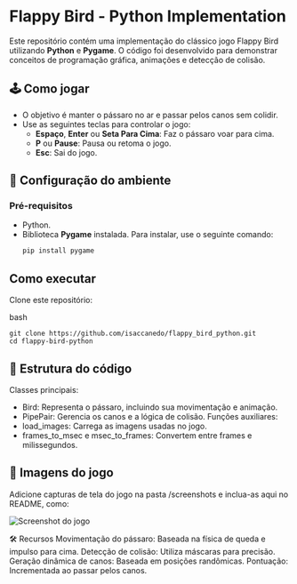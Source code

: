 # Flappy Bird - Python Implementation

Este repositório contém uma implementação do clássico jogo Flappy Bird utilizando **Python** e **Pygame**. O código foi desenvolvido para demonstrar conceitos de programação gráfica, animações e detecção de colisão.

## 🕹️ Como jogar

- O objetivo é manter o pássaro no ar e passar pelos canos sem colidir.
- Use as seguintes teclas para controlar o jogo:
  - **Espaço**, **Enter** ou **Seta Para Cima**: Faz o pássaro voar para cima.
  - **P** ou **Pause**: Pausa ou retoma o jogo.
  - **Esc**: Sai do jogo.

## 🚀 Configuração do ambiente

### Pré-requisitos
- Python.
- Biblioteca **Pygame** instalada. Para instalar, use o seguinte comando:
  ```bash
  pip install pygame

## Como executar
Clone este repositório:

bash
```
git clone https://github.com/isaccanedo/flappy_bird_python.git
cd flappy-bird-python
```

## 📂 Estrutura do código
Classes principais:
- Bird: Representa o pássaro, incluindo sua movimentação e animação.
- PipePair: Gerencia os canos e a lógica de colisão.
Funções auxiliares:
- load_images: Carrega as imagens usadas no jogo.
- frames_to_msec e msec_to_frames: Convertem entre frames e milissegundos.
## 📸 Imagens do jogo
Adicione capturas de tela do jogo na pasta /screenshots e inclua-as aqui no README, como:

![Screenshot do jogo](screenshots/gameplay.png)

🛠️ Recursos
Movimentação do pássaro: Baseada na física de queda e impulso para cima.
Detecção de colisão: Utiliza máscaras para precisão.
Geração dinâmica de canos: Baseada em posições randômicas.
Pontuação: Incrementada ao passar pelos canos.
